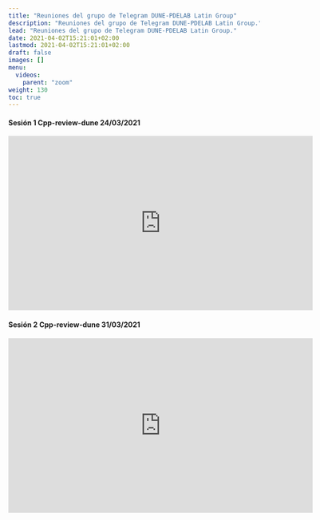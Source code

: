 ```yaml
---
title: "Reuniones del grupo de Telegram DUNE-PDELAB Latin Group"
description: "Reuniones del grupo de Telegram DUNE-PDELAB Latin Group."
lead: "Reuniones del grupo de Telegram DUNE-PDELAB Latin Group."
date: 2021-04-02T15:21:01+02:00
lastmod: 2021-04-02T15:21:01+02:00
draft: false
images: []
menu:
  videos:
    parent: "zoom"
weight: 130
toc: true
---
```


#### Sesión 1 Cpp-review-dune 24/03/2021

<iframe width="610" height="350"
  sandbox="allow-same-origin allow-scripts allow-popups"
  src="https://diode.zone/videos/embed/d1c1795c-8416-4a95-9f9d-c1bcff866874?title=0&warningTitle=0&peertubeLink=0"
  frameborder="0" allowfullscreen>
</iframe>

#### Sesión 2 Cpp-review-dune 31/03/2021

<iframe width="610" height="350"
  sandbox="allow-same-origin allow-scripts allow-popups"
  src="https://diode.zone/videos/embed/d0b547c8-b4d7-4d46-aeb9-68a4a5dc626e?title=0&warningTitle=0&peertubeLink=0"
  frameborder="0" allowfullscreen>
</iframe>

<!-- #### Sesión 3 Cpp-review-dune XX/04/2021

<iframe width="610" height="350"
  sandbox="allow-same-origin allow-scripts allow-popups"
  src="https://diode.zone/videos/embed/XXXXXXXXXXXXXXXXXXX?title=0&warningTitle=0&peertubeLink=0"
  frameborder="0" allowfullscreen>
</iframe> -->
